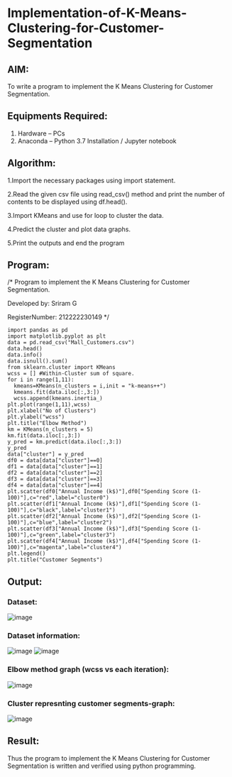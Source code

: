 # Implementation-of-K-Means-Clustering-for-Customer-Segmentation

## AIM:
To write a program to implement the K Means Clustering for Customer Segmentation.

## Equipments Required:
1. Hardware – PCs
2. Anaconda – Python 3.7 Installation / Jupyter notebook

## Algorithm:

1.Import the necessary packages using import statement.

2.Read the given csv file using read_csv() method and print the number of contents to be displayed using df.head().

3.Import KMeans and use for loop to cluster the data.

4.Predict the cluster and plot data graphs.

5.Print the outputs and end the program

## Program:

/*
Program to implement the K Means Clustering for Customer Segmentation.

Developed by: Sriram G

RegisterNumber: 212222230149
*/
```
import pandas as pd
import matplotlib.pyplot as plt
data = pd.read_csv("Mall_Customers.csv")
data.head()
data.info()
data.isnull().sum()
from sklearn.cluster import KMeans
wcss = [] #Within-Cluster sum of square.
for i in range(1,11):
  kmeans=KMeans(n_clusters = i,init = "k-means++")
  kmeans.fit(data.iloc[:,3:])
  wcss.append(kmeans.inertia_)
plt.plot(range(1,11),wcss)
plt.xlabel("No of Clusters")
plt.ylabel("wcss")
plt.title("Elbow Method")
km = KMeans(n_clusters = 5)
km.fit(data.iloc[:,3:])
y_pred = km.predict(data.iloc[:,3:])
y_pred
data["cluster"] = y_pred
df0 = data[data["cluster"]==0]
df1 = data[data["cluster"]==1]
df2 = data[data["cluster"]==2]
df3 = data[data["cluster"]==3]
df4 = data[data["cluster"]==4]
plt.scatter(df0["Annual Income (k$)"],df0["Spending Score (1-100)"],c="red",label="cluster0")
plt.scatter(df1["Annual Income (k$)"],df1["Spending Score (1-100)"],c="black",label="cluster1")
plt.scatter(df2["Annual Income (k$)"],df2["Spending Score (1-100)"],c="blue",label="cluster2")
plt.scatter(df3["Annual Income (k$)"],df3["Spending Score (1-100)"],c="green",label="cluster3")
plt.scatter(df4["Annual Income (k$)"],df4["Spending Score (1-100)"],c="magenta",label="cluster4")
plt.legend()
plt.title("Customer Segments")

```

## Output:
### Dataset:
![image](https://github.com/Sriram8452/Implementation-of-K-Means-Clustering-for-Customer-Segmentation/assets/118708032/aebc56e7-6882-45d9-a785-8f1ad9f9e313)


### Dataset information:
![image](https://github.com/Sriram8452/Implementation-of-K-Means-Clustering-for-Customer-Segmentation/assets/118708032/8b819822-aa89-406f-b8dd-61266714ed46)
![image](https://github.com/Sriram8452/Implementation-of-K-Means-Clustering-for-Customer-Segmentation/assets/118708032/57679007-6f66-4d54-adef-ee797a7baf73)


### Elbow method graph (wcss vs each iteration):
![image](https://github.com/Sriram8452/Implementation-of-K-Means-Clustering-for-Customer-Segmentation/assets/118708032/74549451-d459-4a8a-90f2-3a3adff48f55)


### Cluster represnting customer segments-graph:
![image](https://github.com/Sriram8452/Implementation-of-K-Means-Clustering-for-Customer-Segmentation/assets/118708032/11f9db97-0456-4f6b-b911-f3175fdc6fd2)


## Result:
Thus the program to implement the K Means Clustering for Customer Segmentation is written and verified using python programming.
